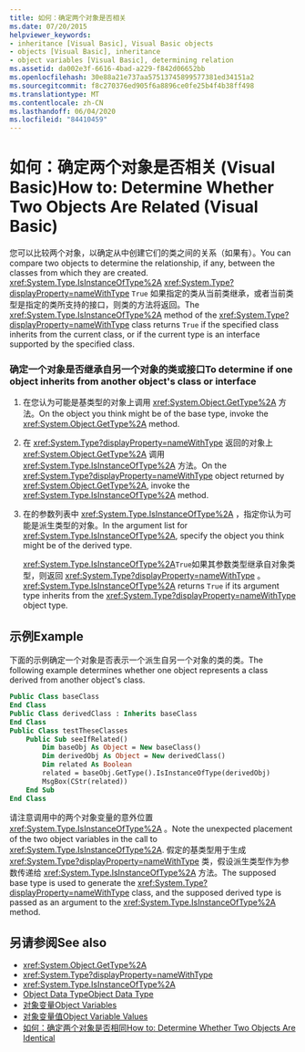 ```yaml
---
title: 如何：确定两个对象是否相关
ms.date: 07/20/2015
helpviewer_keywords:
- inheritance [Visual Basic], Visual Basic objects
- objects [Visual Basic], inheritance
- object variables [Visual Basic], determining relation
ms.assetid: da002e3f-6616-4bad-a229-f842d06652bb
ms.openlocfilehash: 30e88a21e737aa57513745899577381ed34151a2
ms.sourcegitcommit: f8c270376ed905f6a8896ce0fe25b4f4b38ff498
ms.translationtype: MT
ms.contentlocale: zh-CN
ms.lasthandoff: 06/04/2020
ms.locfileid: "84410459"
---
```

# <a name="how-to-determine-whether-two-objects-are-related-visual-basic"></a><span data-ttu-id="8ef29-102">如何：确定两个对象是否相关 (Visual Basic)</span><span class="sxs-lookup"><span data-stu-id="8ef29-102">How to: Determine Whether Two Objects Are Related (Visual Basic)</span></span>

<span data-ttu-id="8ef29-103">您可以比较两个对象，以确定从中创建它们的类之间的关系（如果有）。</span><span class="sxs-lookup"><span data-stu-id="8ef29-103">You can compare two objects to determine the relationship, if any, between the classes from which they are created.</span></span> <span data-ttu-id="8ef29-104"><xref:System.Type.IsInstanceOfType%2A> <xref:System.Type?displayProperty=nameWithType> `True` 如果指定的类从当前类继承，或者当前类型是指定的类所支持的接口，则类的方法将返回。</span><span class="sxs-lookup"><span data-stu-id="8ef29-104">The <xref:System.Type.IsInstanceOfType%2A> method of the <xref:System.Type?displayProperty=nameWithType> class returns `True` if the specified class inherits from the current class, or if the current type is an interface supported by the specified class.</span></span>

### <a name="to-determine-if-one-object-inherits-from-another-objects-class-or-interface"></a><span data-ttu-id="8ef29-105">确定一个对象是否继承自另一个对象的类或接口</span><span class="sxs-lookup"><span data-stu-id="8ef29-105">To determine if one object inherits from another object's class or interface</span></span>

1. <span data-ttu-id="8ef29-106">在您认为可能是基类型的对象上调用 <xref:System.Object.GetType%2A> 方法。</span><span class="sxs-lookup"><span data-stu-id="8ef29-106">On the object you think might be of the base type, invoke the <xref:System.Object.GetType%2A> method.</span></span>

2. <span data-ttu-id="8ef29-107">在 <xref:System.Type?displayProperty=nameWithType> 返回的对象上 <xref:System.Object.GetType%2A> 调用 <xref:System.Type.IsInstanceOfType%2A> 方法。</span><span class="sxs-lookup"><span data-stu-id="8ef29-107">On the <xref:System.Type?displayProperty=nameWithType> object returned by <xref:System.Object.GetType%2A>, invoke the <xref:System.Type.IsInstanceOfType%2A> method.</span></span>

3. <span data-ttu-id="8ef29-108">在的参数列表中 <xref:System.Type.IsInstanceOfType%2A> ，指定你认为可能是派生类型的对象。</span><span class="sxs-lookup"><span data-stu-id="8ef29-108">In the argument list for <xref:System.Type.IsInstanceOfType%2A>, specify the object you think might be of the derived type.</span></span>

    <span data-ttu-id="8ef29-109"><xref:System.Type.IsInstanceOfType%2A>`True`如果其参数类型继承自对象类型，则返回 <xref:System.Type?displayProperty=nameWithType> 。</span><span class="sxs-lookup"><span data-stu-id="8ef29-109"><xref:System.Type.IsInstanceOfType%2A> returns `True` if its argument type inherits from the <xref:System.Type?displayProperty=nameWithType> object type.</span></span>

## <a name="example"></a><span data-ttu-id="8ef29-110">示例</span><span class="sxs-lookup"><span data-stu-id="8ef29-110">Example</span></span>
 <span data-ttu-id="8ef29-111">下面的示例确定一个对象是否表示一个派生自另一个对象的类的类。</span><span class="sxs-lookup"><span data-stu-id="8ef29-111">The following example determines whether one object represents a class derived from another object's class.</span></span>

```vb
Public Class baseClass
End Class
Public Class derivedClass : Inherits baseClass
End Class
Public Class testTheseClasses
    Public Sub seeIfRelated()
        Dim baseObj As Object = New baseClass()
        Dim derivedObj As Object = New derivedClass()
        Dim related As Boolean
        related = baseObj.GetType().IsInstanceOfType(derivedObj)
        MsgBox(CStr(related))
    End Sub
End Class
```

<span data-ttu-id="8ef29-112">请注意调用中的两个对象变量的意外位置 <xref:System.Type.IsInstanceOfType%2A> 。</span><span class="sxs-lookup"><span data-stu-id="8ef29-112">Note the unexpected placement of the two object variables in the call to <xref:System.Type.IsInstanceOfType%2A>.</span></span> <span data-ttu-id="8ef29-113">假定的基类型用于生成 <xref:System.Type?displayProperty=nameWithType> 类，假设派生类型作为参数传递给 <xref:System.Type.IsInstanceOfType%2A> 方法。</span><span class="sxs-lookup"><span data-stu-id="8ef29-113">The supposed base type is used to generate the <xref:System.Type?displayProperty=nameWithType> class, and the supposed derived type is passed as an argument to the <xref:System.Type.IsInstanceOfType%2A> method.</span></span>

## <a name="see-also"></a><span data-ttu-id="8ef29-114">另请参阅</span><span class="sxs-lookup"><span data-stu-id="8ef29-114">See also</span></span>

- <xref:System.Object.GetType%2A>
- <xref:System.Type?displayProperty=nameWithType>
- <xref:System.Type.IsInstanceOfType%2A>
- [<span data-ttu-id="8ef29-115">Object Data Type</span><span class="sxs-lookup"><span data-stu-id="8ef29-115">Object Data Type</span></span>](../../../language-reference/data-types/object-data-type.md)
- [<span data-ttu-id="8ef29-116">对象变量</span><span class="sxs-lookup"><span data-stu-id="8ef29-116">Object Variables</span></span>](object-variables.md)
- [<span data-ttu-id="8ef29-117">对象变量值</span><span class="sxs-lookup"><span data-stu-id="8ef29-117">Object Variable Values</span></span>](object-variable-values.md)
- [<span data-ttu-id="8ef29-118">如何：确定两个对象是否相同</span><span class="sxs-lookup"><span data-stu-id="8ef29-118">How to: Determine Whether Two Objects Are Identical</span></span>](how-to-determine-whether-two-objects-are-identical.md)
